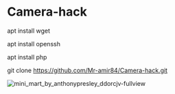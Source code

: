 # Camera-hack 

apt install wget

apt install openssh

apt install php

git clone https://github.com/Mr-amir84/Camera-hack.git

![mini_mart_by_anthonypresley_ddorcjv-fullview](https://user-images.githubusercontent.com/86835225/124317005-b9425000-db8b-11eb-9562-9eec6ee5d4d0.jpg)
